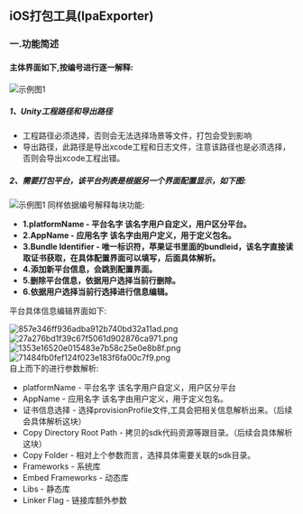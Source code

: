 ## iOS打包工具(IpaExporter) 
### 一.功能简述
#### 主体界面如下,按编号进行逐一解释:
![示例图1](https://github.com/GITHZZ/UnityiOSExporter/blob/master/Doc/doc1.png)
##### 1、Unity工程路径和导出路径
* 工程路径必须选择，否则会无法选择场景等文件，打包会受到影响
* 导出路径，此路径是导出xcode工程和日志文件，注意该路径也是必须选择，否则会导出xcode工程出错。 

##### 2、需要打包平台，该平台列表是根据另一个界面配置显示，如下图:
![示例图1](https://github.com/GITHZZ/UnityiOSExporter/blob/master/Doc/doc2.png)
同样依据编号解释每块功能:
* **1.platformName - 平台名字 该名字用户自定义，用户区分平台。**
* **2.AppName - 应用名字 该名字由用户定义，用于定义包名。**
* **3.Bundle Identifier - 唯一标识符，苹果证书里面的bundleid，该名字直接读取证书获取，在具体配置界面可以填写，后面具体解析。**
* **4.添加新平台信息，会跳到配置界面。**
* **5.删除平台信息，依据用户选择当前行删除。**
* **6.依据用户选择当前行选择进行信息编辑。**

平台具体信息编辑界面如下:   

![857e346ff936adba912b740bd32a11ad.png](https://github.com/GITHZZ/UnityiOSExporter/blob/master/Doc/doc3.png)
![27a276bd1f39c67f5061d902876ca971.png](https://github.com/GITHZZ/UnityiOSExporter/blob/master/Doc/doc4.png)
![1353e16520e015483e7b58c25e0e8b8f.png](https://github.com/GITHZZ/UnityiOSExporter/blob/master/Doc/doc5.png)
![71484fb0fef124f023e183f6fa00c7f9.png](https://github.com/GITHZZ/UnityiOSExporter/blob/master/Doc/doc6.png)  
自上而下的进行参数解析:
* platformName - 平台名字 该名字用户自定义，用户区分平台
* AppName - 应用名字 该名字由用户定义，用于定义包名。
* 证书信息选择 - 选择provisionProfile文件,工具会把相关信息解析出来。（后续会具体解析这块）
* Copy Directory Root Path - 拷贝的sdk代码资源等跟目录。（后续会具体解析这块）
* Copy Folder - 相对上个参数而言，选择具体需要关联的sdk目录。
* Frameworks - 系统库
* Embed Frameworks - 动态库
* Libs - 静态库
* Linker Flag - 链接库额外参数
